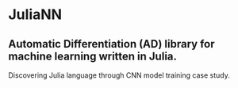 # JuliaNN
## Automatic Differentiation (AD) library for machine learning written in Julia.

Discovering Julia language through CNN model training case study. 